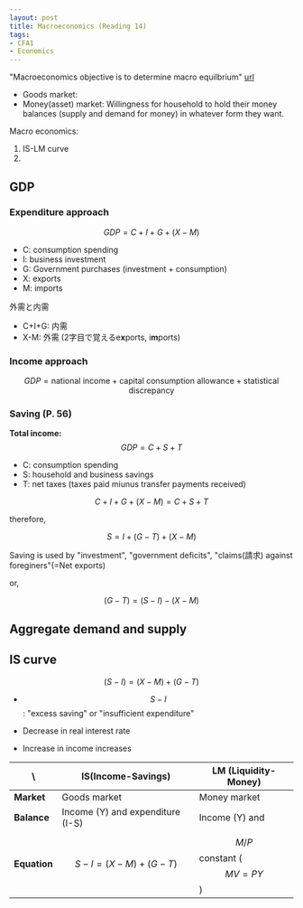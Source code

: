 ```yaml
---
layout: post
title: Macroeconomics (Reading 14)
tags: 
- CFA1
- Economics
---
```


<script src="https://cdn.mathjax.org/mathjax/latest/MathJax.js?config=TeX-AMS-MML_HTMLorMML" type="text/javascript"></script>

"Macroeconomics objective is to determine macro equilbrium"
[url](https://www.youtube.com/watch?v=eUt6rf2zen8)

* Goods market:  
* Money(asset) market: Willingness for household to hold their money balances (supply and demand for money) in whatever form they want.

Macro economics:<br>
1. IS-LM curve
2. 


## GDP


### Expenditure approach

$$
\begin{equation}
GDP = C+I+G+(X-M)
\end{equation}
$$

* C: consumption spending
* I: business investment
* G: Government purchases (investment + consumption)
* X: exports
* M: imports

外需と内需<br>
- C+I+G: 内需
- X-M: 外需 (2字目で覚えるe**x**ports, i**m**ports)

### Income approach


$$
\begin{equation}
GDP = \text{national income}+\text{capital consumption allowance}+\text{statistical discrepancy}
\end{equation}
$$


### Saving (P. 56)


**Total income:** 
$$
\begin{equation}
GDP = C+S+T
\end{equation}
$$

* C: consumption spending
* S: household and business savings
* T: net taxes (taxes paid miunus transfer payments received)



$$\begin{equation}
C+I+G+(X-M) = C+S+T
\end{equation}$$

therefore,

$$\begin{equation}
S = I+(G-T)+(X-M)
\end{equation}$$

Saving is used by "investment", "government deficits", "claims(請求) against foreginers"(=Net exports)

or, 

$$\begin{equation}
(G-T)=(S-I)-(X-M) 
\end{equation}$$



## Aggregate demand and supply


## IS curve

$$\begin{equation}
(S-I)=(X-M)+(G-T) 
\end{equation}$$

* $$S-I$$ : "excess saving" or "insufficient expenditure"

* Decrease in real interest rate
* Increase in income increases


\ | IS(Income-Savings) | LM (Liquidity-Money)|
----|----|---- 
 **Market** | Goods market  | Money market |
 **Balance** | Income (Y) and expenditure (I-S)  | Income (Y) and  |
 **Equation** | $$S-I = (X-M) + (G-T)$$  |  $$M/P$$ constant ($$MV=PY$$)| 

